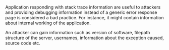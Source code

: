 
Application responding with stack trace information are useful to attackers and providing debugging information instead of a generic error response page is considered a bad practice. For instance, it might contain information about internal working of the application.

An attacker can gain information such as version of software, filepath structure of the server, usernames, information about the exception caused, source code etc.
